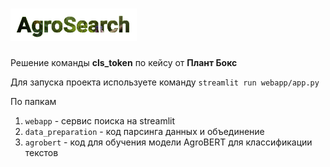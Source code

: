 
# <img src="webapp/images/Agrosearch_logo.png"  width="202" height="52">
Решение команды **cls_token** по кейсу от **Плант Бокс**

Для запуска проекта используете команду `streamlit run webapp/app.py`

По папкам

1. `webapp` - сервис поиска на streamlit
2. `data_preparation` - код парсинга данных и объединение
3. `agrobert` - код для обучения модели AgroBERT для классификации текстов

